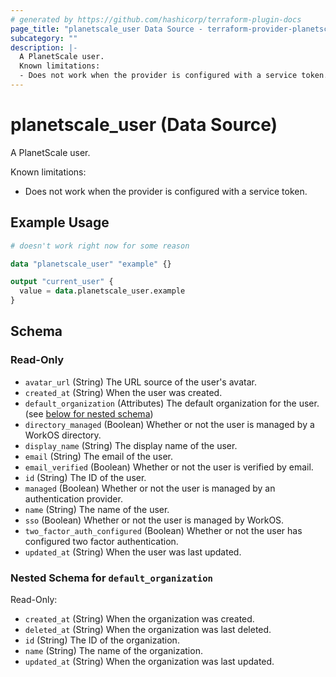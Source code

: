 ```yaml
---
# generated by https://github.com/hashicorp/terraform-plugin-docs
page_title: "planetscale_user Data Source - terraform-provider-planetscale"
subcategory: ""
description: |-
  A PlanetScale user.
  Known limitations:
  - Does not work when the provider is configured with a service token.
---
```


# planetscale_user (Data Source)

A PlanetScale user.

Known limitations:
- Does not work when the provider is configured with a service token.

## Example Usage

```terraform
# doesn't work right now for some reason

data "planetscale_user" "example" {}

output "current_user" {
  value = data.planetscale_user.example
}
```

<!-- schema generated by tfplugindocs -->
## Schema

### Read-Only

- `avatar_url` (String) The URL source of the user's avatar.
- `created_at` (String) When the user was created.
- `default_organization` (Attributes) The default organization for the user. (see [below for nested schema](#nestedatt--default_organization))
- `directory_managed` (Boolean) Whether or not the user is managed by a WorkOS directory.
- `display_name` (String) The display name of the user.
- `email` (String) The email of the user.
- `email_verified` (Boolean) Whether or not the user is verified by email.
- `id` (String) The ID of the user.
- `managed` (Boolean) Whether or not the user is managed by an authentication provider.
- `name` (String) The name of the user.
- `sso` (Boolean) Whether or not the user is managed by WorkOS.
- `two_factor_auth_configured` (Boolean) Whether or not the user has configured two factor authentication.
- `updated_at` (String) When the user was last updated.

<a id="nestedatt--default_organization"></a>
### Nested Schema for `default_organization`

Read-Only:

- `created_at` (String) When the organization was created.
- `deleted_at` (String) When the organization was last deleted.
- `id` (String) The ID of the organization.
- `name` (String) The name of the organization.
- `updated_at` (String) When the organization was last updated.
